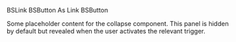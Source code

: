 ﻿<p>
        <BSLink Target="collapse1">BSLink</BSLink>
        <BSButton IsLink="true" Color="BSColor.Primary" Target="collapse1">BSButton As Link</BSButton>
        <BSButton Color="BSColor.Primary" Target="collapse1">BSButton</BSButton>
</p>
<BSCollapse DataId="collapse1">
    <BSCardBody Class="card">
        Some placeholder content for the collapse component. This panel is hidden by default but revealed when the user activates the relevant trigger.    
    </BSCardBody>
</BSCollapse>